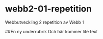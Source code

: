# webb2-01-repetition
Webbutveckling 2 repetition av Webb 1

##En ny underrubrik
Och här kommer lite text
